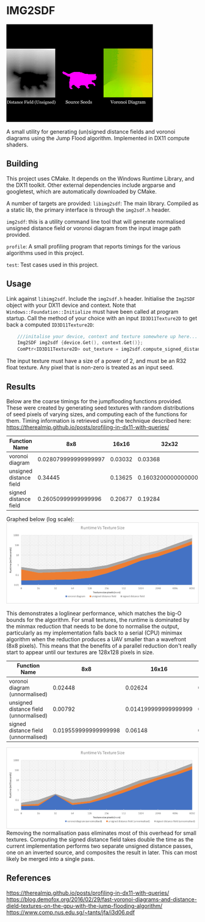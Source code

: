 # IMG2SDF

![df.gif](df.gif)

A small utility for generating (un)signed distance fields
and voronoi diagrams using the Jump Flood algorithm. 
Implemented in DX11 compute shaders.

## Building
This project uses CMake. It depends on the Windows Runtime Library,
and the DX11 toolkit. Other external dependencies include argparse
and googletest, which are automatically downloaded by CMake.

A number of targets are provided:
`libimg2sdf`: The main library. Compiled as a static lib,
the primary interface is through the `img2sdf.h` header.

`img2sdf`: this is a utility command line tool that will
generate normalised unsigned distance field or voronoi diagram
from the input image path provided. 

`profile`: A small profiling program that reports timings
for the various algorithms used in this project.

`test`: Test cases used in this project.

## Usage

Link against `libimg2sdf`. Include the `img2sdf.h` header.
Initialise the `Img2SDF` object with your DX11 device and context. Note that `Windows::Foundation::Initialize` must have been called
at program startup. Call the method
of your choice with an input `ID3D11Texture2D` to get back a computed
`ID3D11Texture2D`:
```cpp
    ///initalise your device, context and texture somewhere up here...
    Img2SDF img2sdf {device.Get(), context.Get()};
    ComPtr<ID3D11Texture2D> out_texture = img2sdf.compute_signed_distance_field(in_texture);
```
The input texture must have a size of a power of 2, and must be an R32 float texture. Any pixel
that is non-zero is treated as an input seed.

## Results

Below are the coarse timings for the jumpflooding functions provided. These were created
by generating seed textures with random distributions of seed pixels of varying sizes, and
computing each of the functions for them. Timing information is retrieved using the technique described here: https://therealmjp.github.io/posts/profiling-in-dx11-with-queries/


| Function Name           | 8x8                  | 16x16   | 32x32               | 64x64   | 128x128 | 256x256             | 512x512 | 1024x1024 | 2048x2048          | 4096x4096 | 8192x8192          | units       |
|-------------------------|----------------------|---------|---------------------|---------|---------|---------------------|---------|-----------|--------------------|-----------|--------------------|-------------|
| voronoi diagram         | 0.028079999999999997 | 0.03032 | 0.03368             | 0.03532 | 0.05328 | 0.14976             | 0.58284 | 2.75704   | 7.25924            | 28.5062   | 123.14176          | milliseconds |
| unsigned distance field | 0.34445              | 0.13625 | 0.16032000000000002 | 0.19394 | 0.20943 | 0.32482             | 1.10505 | 3.2116    | 10.792629999999999 | 31.24162  | 133.71495          | milliseconds |
| signed distance field   | 0.26050999999999996  | 0.20677 | 0.19284             | 0.23734 | 0.2691  | 0.48718999999999996 | 1.3873  | 6.05148   | 11.25882           | 65.52313  | 257.50334000000004 | milliseconds |
Graphed below (log scale):
![img.png](img.png)

This demonstrates a loglinear performance, which matches the big-O bounds for the algorithm. 
For small textures, the runtime is dominated by the minmax reduction that needs to be done to normalise the output,
particularly as my implementation falls back to a serial (CPU) minimax algorithm when the reduction produces a UAV smaller than
a wavefront (8x8 pixels). This means that the benefits of a parallel reduction don't really start to appear until our textures
are 128x128 pixels in size. 

| Function Name           | 8x8                  | 16x16   | 32x32               | 64x64   | 128x128 | 256x256             | 512x512 | 1024x1024 | 2048x2048          | 4096x4096 | 8192x8192          | units       |
|-----------------------|--------------------|-------|-------------------|-------|-------|-------------------|-------|-------|------------------|--------|------------------|-------------|
|voronoi diagram (unnormalised)|0.02448             |0.02624|0.34016            |0.0318 |0.0504 |0.14695999999999998|0.56108|2.43788|10.473680000000002|30.17116|122.79082         |             |
|unsigned distance field (unnormalised)|0.00792             |0.014199999999999999|0.015359999999999999|0.01764|0.0276 |0.14504            |0.5738800000000001|2.75936|8.78908           |27.847839999999998|124.64032         |milliseconds|
|signed distance field (unnormalised)|0.019559999999999998|0.06148|0.057080000000000006|0.06548|0.11120000000000001|0.29035999999999995|1.1581199999999998|5.60756|9.04504           |53.92588|251.42989         |milliseconds|

![img_1.png](img_1.png)
Removing the normalisation pass eliminates most of this overhead for small textures. Computing the signed
distance field takes double the time as the current implementation performs two separate unsigned distance passes, one on an inverted source,
and composites the result in later. This can most likely be merged into a single pass.

## References
https://therealmjp.github.io/posts/profiling-in-dx11-with-queries/
https://blog.demofox.org/2016/02/29/fast-voronoi-diagrams-and-distance-dield-textures-on-the-gpu-with-the-jump-flooding-algorithm/
https://www.comp.nus.edu.sg/~tants/jfa/i3d06.pdf 